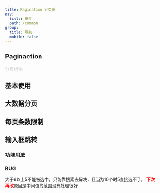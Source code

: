 ```yaml
---
title: Pagination 分页器
nav:
  title: 组件
  path: /common
group:
  title: 导航
  mobile: false
---
```


## Paginaction

<span style="color:#ccc;font-size:14px">分页组件:</span>

## 基本使用

<code src='./demo/index.jsx'></code>

## 大数据分页

<code src='./demo/index2.jsx'></code>

## 每页条数限制

<code src='./demo/index3.jsx'></code>

## 输入框跳转

<code src='./demo/index4.jsx'></code>

### 功能用法

<API style="text-align: center;"></API>


### BUG


<span>大于9以上5不能被选中，只能靠搜索去解决，且当为10个时5直接选不了，<strong style="color:red;"> 下次再改</strong>原因是中间值的范围没有处理很好</span>